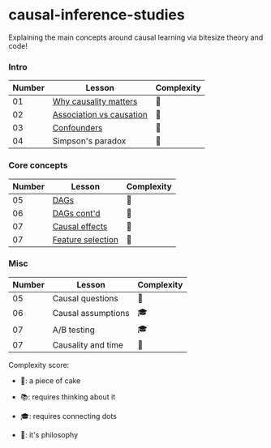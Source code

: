 # causal-inference-studies

Explaining the main concepts around causal learning via bitesize theory and code!

### Intro

<table class="causal-table">
  <thead>
    <tr>
      <th>Number</th>
      <th>Lesson</th>
      <th>Complexity</th>
    </tr>
  </thead>
  <tbody>
    <tr><td>01</td><td><a href="why_causality_matters">Why causality matters</a></td><td>🍰</td></tr>
    <tr><td>02</td><td><a href="association_vs_causation">Association vs causation</a></td><td>🍰</td></tr>
    <tr><td>03</td><td><a href="confounders">Confounders</a></td><td>🍰</td></tr>
    <tr><td>04</td><td>Simpson's paradox</td><td>🍰</td></tr>
  </tbody>
</table>

### Core concepts

<table class="causal-table">
  <thead>
    <tr>
      <th>Number</th>
      <th>Lesson</th>
      <th>Complexity</th>
    </tr>
  </thead>
  <tbody>
    <tr><td>05</td><td><a href="dags">DAGs</a></td><td>🍰</td></tr>
    <tr><td>06</td><td><a href="dags_contd">DAGs cont'd</a></td><td>🍰</td></tr>
    <tr><td>07</td><td><a href="causal_effects">Causal effects</a></td><td>🍰</td></tr>
    <tr><td>07</td><td><a href="feature_selection">Feature selection</a></td><td>🍰</td></tr>
  </tbody>
</table>


### Misc

<table class="causal-table">
  <thead>
    <tr>
      <th>Number</th>
      <th>Lesson</th>
      <th>Complexity</th>
    </tr>
  </thead>
  <tbody>
    <tr><td>05</td><td>Causal questions</td><td>💭</td></tr>
    <tr><td>06</td><td>Causal assumptions</td><td>🎓</td></tr>
    <tr><td>07</td><td>A/B testing</td><td>🎓</td></tr>
    <tr><td>07</td><td>Causality and time</td><td>💭</td></tr>
  </tbody>
</table>

Complexity score: 

- :cake:: a piece of cake
- :books:: requires thinking about it
  
- :mortar_board:: requires connecting dots
  
- :thought_balloon:: it's philosophy